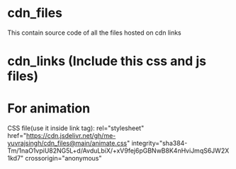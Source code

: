 # cdn_files
This contain source code of all the files hosted on cdn links

# cdn_links (Include this css and js files)

# For animation

<script src="https://cdn.jsdelivr.net/gh/me-yuvrajsingh/cdn_files@main/animate.js" integrity="sha512-fDaZb3xOHdSTr7pPzaSxDmMCLi6xJ1+D6q4u6oq1kdWYIyrJDmYNaEK7EogsQu8fH807pdueac/Bb6Pd/G3Rpg==" crossorigin="anonymous"></script>

CSS file(use it inside link tag): rel="stylesheet" href="https://cdn.jsdelivr.net/gh/me-yuvrajsingh/cdn_files@main/animate.css" integrity="sha384-Tm/1naO1vpiU82NG5L+d/AvduLbiX/+xV9fej6pGBNwB8K4nHviJmqS6JW2X1kd7" crossorigin="anonymous"
